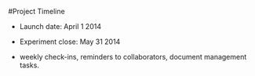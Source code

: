 #Project Timeline

- Launch date: April 1 2014
- Experiment close: May 31 2014

- weekly check-ins, reminders to collaborators, document management tasks.
